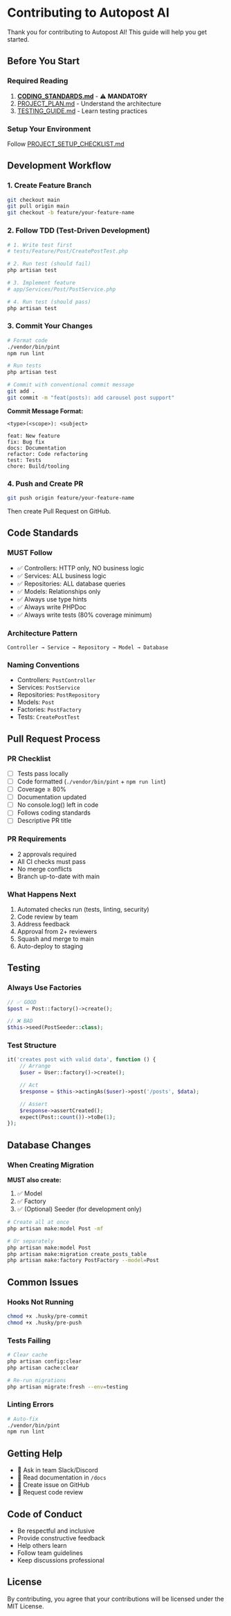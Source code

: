 # Contributing to Autopost AI

Thank you for contributing to Autopost AI! This guide will help you get started.

## Before You Start

### Required Reading

1. **[CODING_STANDARDS.md](./docs/CODING_STANDARDS.md)** - ⚠️ **MANDATORY**
2. [PROJECT_PLAN.md](./docs/PROJECT_PLAN.md) - Understand the architecture
3. [TESTING_GUIDE.md](./docs/TESTING_GUIDE.md) - Learn testing practices

### Setup Your Environment

Follow [PROJECT_SETUP_CHECKLIST.md](./docs/PROJECT_SETUP_CHECKLIST.md)

## Development Workflow

### 1. Create Feature Branch

```bash
git checkout main
git pull origin main
git checkout -b feature/your-feature-name
```

### 2. Follow TDD (Test-Driven Development)

```bash
# 1. Write test first
# tests/Feature/Post/CreatePostTest.php

# 2. Run test (should fail)
php artisan test

# 3. Implement feature
# app/Services/Post/PostService.php

# 4. Run test (should pass)
php artisan test
```

### 3. Commit Your Changes

```bash
# Format code
./vendor/bin/pint
npm run lint

# Run tests
php artisan test

# Commit with conventional commit message
git add .
git commit -m "feat(posts): add carousel post support"
```

**Commit Message Format:**

```
<type>(<scope>): <subject>

feat: New feature
fix: Bug fix
docs: Documentation
refactor: Code refactoring
test: Tests
chore: Build/tooling
```

### 4. Push and Create PR

```bash
git push origin feature/your-feature-name
```

Then create Pull Request on GitHub.

## Code Standards

### MUST Follow

- ✅ Controllers: HTTP only, NO business logic
- ✅ Services: ALL business logic
- ✅ Repositories: ALL database queries
- ✅ Models: Relationships only
- ✅ Always use type hints
- ✅ Always write PHPDoc
- ✅ Always write tests (80% coverage minimum)

### Architecture Pattern

```
Controller → Service → Repository → Model → Database
```

### Naming Conventions

- Controllers: `PostController`
- Services: `PostService`
- Repositories: `PostRepository`
- Models: `Post`
- Factories: `PostFactory`
- Tests: `CreatePostTest`

## Pull Request Process

### PR Checklist

- [ ] Tests pass locally
- [ ] Code formatted (`./vendor/bin/pint` + `npm run lint`)
- [ ] Coverage ≥ 80%
- [ ] Documentation updated
- [ ] No console.log() left in code
- [ ] Follows coding standards
- [ ] Descriptive PR title

### PR Requirements

- 2 approvals required
- All CI checks must pass
- No merge conflicts
- Branch up-to-date with main

### What Happens Next

1. Automated checks run (tests, linting, security)
2. Code review by team
3. Address feedback
4. Approval from 2+ reviewers
5. Squash and merge to main
6. Auto-deploy to staging

## Testing

### Always Use Factories

```php
// ✅ GOOD
$post = Post::factory()->create();

// ❌ BAD
$this->seed(PostSeeder::class);
```

### Test Structure

```php
it('creates post with valid data', function () {
    // Arrange
    $user = User::factory()->create();

    // Act
    $response = $this->actingAs($user)->post('/posts', $data);

    // Assert
    $response->assertCreated();
    expect(Post::count())->toBe(1);
});
```

## Database Changes

### When Creating Migration

**MUST also create:**

1. ✅ Model
2. ✅ Factory
3. ✅ (Optional) Seeder (for development only)

```bash
# Create all at once
php artisan make:model Post -mf

# Or separately
php artisan make:model Post
php artisan make:migration create_posts_table
php artisan make:factory PostFactory --model=Post
```

## Common Issues

### Hooks Not Running

```bash
chmod +x .husky/pre-commit
chmod +x .husky/pre-push
```

### Tests Failing

```bash
# Clear cache
php artisan config:clear
php artisan cache:clear

# Re-run migrations
php artisan migrate:fresh --env=testing
```

### Linting Errors

```bash
# Auto-fix
./vendor/bin/pint
npm run lint
```

## Getting Help

- 💬 Ask in team Slack/Discord
- 📖 Read documentation in `/docs`
- 🐛 Create issue on GitHub
- 👥 Request code review

## Code of Conduct

- Be respectful and inclusive
- Provide constructive feedback
- Help others learn
- Follow team guidelines
- Keep discussions professional

## License

By contributing, you agree that your contributions will be licensed under the MIT License.
